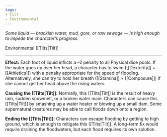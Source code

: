 ```yaml
---
tags:
- Tilt
- Environmental
---
```


_Some liquid — brackish water, mud, gore, or raw sewage — is high enough to impede the character’s progress._

Environmental [[Tilts|Tilt]]

---

**Effect:** Each foot of liquid inflicts a –2 penalty to all Physical dice pools. If the water goes up over her head, a character has to swim ([[Dexterity]] + [[Athletics]]) with a penalty appropriate for the speed of flooding. Alternatively, she can try to hold her breath ([[Stamina]] + [[Composure]]) if she cannot get her head above the rising waters.

**Causing the [[Tilts|Tilt]]:** Normally, this [[Tilts|Tilt]] is the result of heavy rain, sudden snowmelt, or a broken water main. Characters can cause this [[Tilts|Tilt]] by smashing up a water heater or blowing up a small dam. Some supernatural creatures may be able to call floods down onto a region.

**Ending the [[Tilts|Tilt]]:** Characters can escape flooding by getting to high ground, which is enough to mitigate this [[Tilts|Tilt]]. A long-term fix would require draining the floodwaters, but each flood requires its own solution.